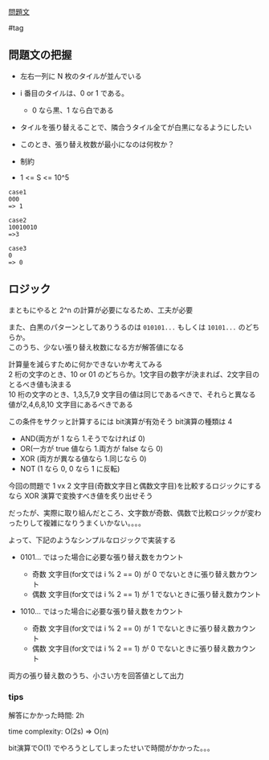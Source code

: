 [問題文](https://atcoder.jp/contests/abc124/tasks/abc124_c)

#tag

## 問題文の把握

- 左右一列に N 枚のタイルが並んでいる
- i 番目のタイルは、0 or 1 である。
  - 0 なら黒、1 なら白である
- タイルを張り替えることで、隣合うタイル全てが白黒になるようにしたい
- このとき、張り替え枚数が最小になのは何枚か？

- 制約
- 1 <= S <= 10^5

```
case1
000
=> 1

case2
10010010
=>3

case3
0
=> 0
```

## ロジック

まともにやると 2^n の計算が必要になるため、工夫が必要

また、白黒のパターンとしてありうるのは `010101...` もしくは `10101...` のどちらか。  
このうち、少ない張り替え枚数になる方が解答値になる

計算量を減らすために何かできないか考えてみる  
2 桁の文字のとき、10 or 01 のどちらか。1文字目の数字が決まれば、2文字目のとるべき値も決まる  
10 桁の文字のとき、1,3,5,7,9 文字目の値は同じであるべきで、それらと異なる値が2,4,6,8,10 文字目にあるべきである  

この条件をサクッと計算するには bit演算が有効そう
bit演算の種類は 4

- AND(両方が 1 なら 1.そうでなければ 0)
- OR(一方が true 値なら 1.両方が false なら 0)
- XOR (両方が異なる値なら 1.同じなら 0)
- NOT (1 なら 0, 0 なら 1 に反転)

今回の問題で 1 vx 2 文字目(奇数文字目と偶数文字目)を比較するロジックにするなら XOR 演算で変換すべき値を炙り出せそう

だったが、実際に取り組んだところ、文字数が奇数、偶数で比較ロジックが変わったりして複雑になりうまくいかない。。。。

よって、下記のようなシンプルなロジックで実装する

- 0101... ではった場合に必要な張り替え数をカウント
  - 奇数 文字目(for文では i % 2 == 0) が 0 でないときに張り替え数カウント
  - 偶数 文字目(for文では i % 2 == 1) が 1 でないときに張り替え数カウント

- 1010... ではった場合に必要な張り替え数をカウント
  - 奇数 文字目(for文では i % 2 == 0) が 1 でないときに張り替え数カウント
  - 偶数 文字目(for文では i % 2 == 1) が 0 でないときに張り替え数カウント

両方の張り替え数のうち、小さい方を回答値として出力  


### tips

解答にかかった時間: 2h

time complexity: O(2s) => O(n)

bit演算でO(1) でやろうとしてしまったせいで時間がかかった。。。